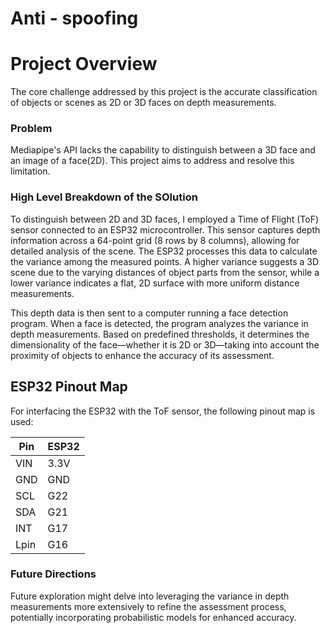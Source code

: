 # Anti - spoofing

# Project Overview

The core challenge addressed by this project is the accurate classification of
objects or scenes as 2D or 3D faces on depth measurements.

### Problem

Mediapipe's API lacks the capability to distinguish between a 3D face and an
image of a face(2D). This project aims to address and resolve this limitation.

### High Level Breakdown of the SOlution

To distinguish between 2D and 3D faces, I employed a Time of Flight (ToF) sensor
connected to an ESP32 microcontroller. This sensor captures depth information
across a 64-point grid (8 rows by 8 columns), allowing for detailed analysis of
the scene. The ESP32 processes this data to calculate the variance among the
measured points. A higher variance suggests a 3D scene due to the varying
distances of object parts from the sensor, while a lower variance indicates a
flat, 2D surface with more uniform distance measurements.

This depth data is then sent to a computer running a face detection program.
When a face is detected, the program analyzes the variance in depth
measurements. Based on predefined thresholds, it determines the dimensionality
of the face—whether it is 2D or 3D—taking into account the proximity of objects
to enhance the accuracy of its assessment.

## ESP32 Pinout Map

For interfacing the ESP32 with the ToF sensor, the following pinout map is used:

| Pin  | ESP32 |
| ---- | ----- |
| VIN  | 3.3V  |
| GND  | GND   |
| SCL  | G22   |
| SDA  | G21   |
| INT  | G17   |
| Lpin | G16   |

### Future Directions

Future exploration might delve into leveraging the variance in depth
measurements more extensively to refine the assessment process, potentially
incorporating probabilistic models for enhanced accuracy.
